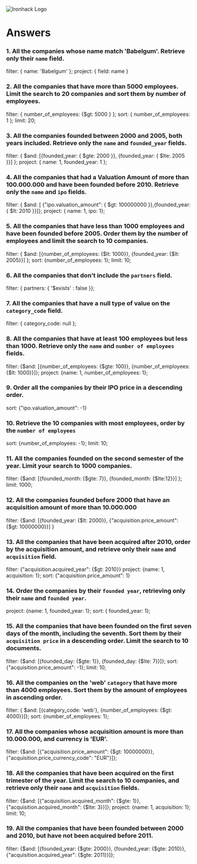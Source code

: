 ![Ironhack Logo](https://i.imgur.com/1QgrNNw.png)

# Answers

### 1. All the companies whose name match 'Babelgum'. Retrieve only their `name` field.

filter: { name: 'Babelgum' };
project: { field: name }

### 2. All the companies that have more than 5000 employees. Limit the search to 20 companies and sort them by **number of employees**.

filter: { number_of_employees: {$gt: 5000 } };
sort: { number_of_employees: 1 };
limit: 20;

### 3. All the companies founded between 2000 and 2005, both years included. Retrieve only the `name` and `founded_year` fields.

filter: { $and: [{founded_year: { $gte: 2000 }}, {founded_year: { $lte: 2005 }}] };
project: { name: 1, founded_year: 1 };

### 4. All the companies that had a Valuation Amount of more than 100.000.000 and have been founded before 2010. Retrieve only the `name` and `ipo` fields.

filter: { $and: [ {"ipo.valuation_amount": { $gt: 100000000 }},{founded_year: { $lt: 2010 }}]};
project: { name: 1, ipo: 1};

### 5. All the companies that have less than 1000 employees and have been founded before 2005. Order them by the number of employees and limit the search to 10 companies.

filter: { $and: [{number_of_employees: {$lt: 1000}}, {founded_year: {$lt: 2005}}] };
sort: {number_of_employees: 1};
limit: 10;

### 6. All the companies that don't include the `partners` field.

filter: { partners: { '$exists' : false }};

### 7. All the companies that have a null type of value on the `category_code` field.

filter: { category_code: null };

### 8. All the companies that have at least 100 employees but less than 1000. Retrieve only the `name` and `number of employees` fields.

filter: {$and: [{number_of_employees: {$gte: 100}}, {number_of_employees: {$lt: 1000}}]};
project: {name: 1, number_of_employees: 1};

### 9. Order all the companies by their IPO price in a descending order.

sort: {"ipo.valuation_amount": -1}

### 10. Retrieve the 10 companies with most employees, order by the `number of employees`

sort: {number_of_employees: -1};
limit: 10;

### 11. All the companies founded on the second semester of the year. Limit your search to 1000 companies.

filter: {$and: [{founded_month: {$gte: 7}}, {founded_month: {$lte:12}}] };
limit: 1000;

### 12. All the companies founded before 2000 that have an acquisition amount of more than 10.000.000

filter: {$and: [{founded_year: {$lt: 2000}}, {"acquisition.price_amount": {$gt: 10000000}}] }

### 13. All the companies that have been acquired after 2010, order by the acquisition amount, and retrieve only their `name` and `acquisition` field.

filter: {"acquisition.acquired_year": {$gt: 2010}}
project: {name: 1, acquisition: 1};
sort: {"acquisition.price_amount": 1}

### 14. Order the companies by their `founded year`, retrieving only their `name` and `founded year`.

<!-- filter: {founded_year: { $ne : null }}; -->

project: {name: 1, founded_year: 1};
sort: { founded_year: 1};

### 15. All the companies that have been founded on the first seven days of the month, including the seventh. Sort them by their `acquisition price` in a descending order. Limit the search to 10 documents.

filter: {$and: [{founded_day: {$gte: 1}}, {founded_day: {$lte: 7}}]};
sort: {"acquisition.price_amount": -1};
limit: 10;

### 16. All the companies on the 'web' `category` that have more than 4000 employees. Sort them by the amount of employees in ascending order.

filter: { $and: [{category_code: 'web'}, {number_of_employees: {$gt: 4000}}]};
sort: {number_of_employees: 1};

### 17. All the companies whose acquisition amount is more than 10.000.000, and currency is 'EUR'.

filter: {$and: [{"acquisition.price_amount": {$gt: 10000000}}, {"acquisition.price_currency_code": "EUR"}]};

### 18. All the companies that have been acquired on the first trimester of the year. Limit the search to 10 companies, and retrieve only their `name` and `acquisition` fields.

filter: {$and: [{"acquisition.acquired_month": {$gte: 1}}, {"acquisition.acquired_month": {$lte: 3}}]};
project: {name: 1, acquisition: 1};
limit: 10;

### 19. All the companies that have been founded between 2000 and 2010, but have not been acquired before 2011.

filter: {$and: [{founded_year: {$gte: 2000}}, {founded_year: {$gte: 2010}}, {"acquisition.acquired_year": {$gte: 2011}}]};
